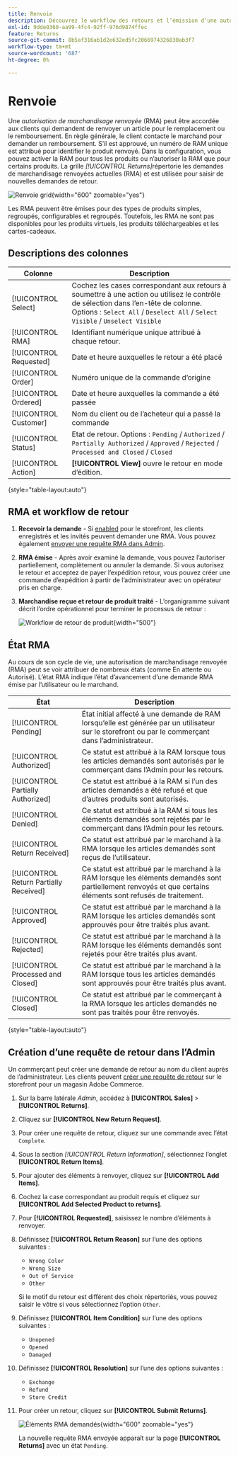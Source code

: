 ```yaml
---
title: Renvoie
description: Découvrez le workflow des retours et l’émission d’une autorisation de marchandisage renvoyée.
exl-id: 9dde0360-aa99-4fc4-92ff-976d9874ffec
feature: Returns
source-git-commit: 8b5af316ab1d2e632ed5fc2066974326830ab3f7
workflow-type: tm+mt
source-wordcount: '687'
ht-degree: 0%

---
```


# Renvoie

Une _autorisation de marchandisage renvoyée_ (RMA) peut être accordée aux clients qui demandent de renvoyer un article pour le remplacement ou le remboursement. En règle générale, le client contacte le marchand pour demander un remboursement. S’il est approuvé, un numéro de RAM unique est attribué pour identifier le produit renvoyé. Dans la configuration, vous pouvez activer la RAM pour tous les produits ou n’autoriser la RAM que pour certains produits. La grille _[!UICONTROL Returns]_&#x200B;répertorie les demandes de marchandisage renvoyées actuelles (RMA) et est utilisée pour saisir de nouvelles demandes de retour.

![Renvoie grid](./assets/return.png){width="600" zoomable="yes"}

Les RMA peuvent être émises pour des types de produits simples, regroupés, configurables et regroupés. Toutefois, les RMA ne sont pas disponibles pour les produits virtuels, les produits téléchargeables et les cartes-cadeaux.

## Descriptions des colonnes

| Colonne | Description |
|--- |--- |
| [!UICONTROL Select] | Cochez les cases correspondant aux retours à soumettre à une action ou utilisez le contrôle de sélection dans l’en-tête de colonne. Options : `Select All` / `Deselect All` / `Select Visible` / `Unselect Visible` |
| [!UICONTROL RMA] | Identifiant numérique unique attribué à chaque retour. |
| [!UICONTROL Requested] | Date et heure auxquelles le retour a été placé |
| [!UICONTROL Order] | Numéro unique de la commande d’origine |
| [!UICONTROL Ordered] | Date et heure auxquelles la commande a été passée |
| [!UICONTROL Customer] | Nom du client ou de l’acheteur qui a passé la commande |
| [!UICONTROL Status] | Etat de retour. Options : `Pending` / `Authorized` / `Partially Authorized` / `Approved` / `Rejected` / `Processed and Closed` / `Closed` |
| [!UICONTROL Action] | **[!UICONTROL View]** ouvre le retour en mode d’édition. |

{style="table-layout:auto"}

## RMA et workflow de retour

1. **Recevoir la demande** - Si [enabled](rma-configure.md#enable-rmas-for-your-store) pour le storefront, les clients enregistrés et les invités peuvent demander une RMA. Vous pouvez également [envoyer une requête RMA dans Admin](#create-a-return-request-in-the-admin).

2. **RMA émise** - Après avoir examiné la demande, vous pouvez l’autoriser partiellement, complètement ou annuler la demande. Si vous autorisez le retour et acceptez de payer l’expédition retour, vous pouvez créer une commande d’expédition à partir de l’administrateur avec un opérateur pris en charge.

3. **Marchandise reçue et retour de produit traité** - L’organigramme suivant décrit l’ordre opérationnel pour terminer le processus de retour :

   ![Workflow de retour de produit](./assets/workflow-customer-returns.png){width="500"}

## État RMA

Au cours de son cycle de vie, une autorisation de marchandisage renvoyée (RMA) peut se voir attribuer de nombreux états (comme En attente ou Autorisé). L’état RMA indique l’état d’avancement d’une demande RMA émise par l’utilisateur ou le marchand.

| État | Description |
|--- |--- |
| [!UICONTROL Pending] | État initial affecté à une demande de RAM lorsqu’elle est générée par un utilisateur sur le storefront ou par le commerçant dans l’administrateur. |
| [!UICONTROL Authorized] | Ce statut est attribué à la RAM lorsque tous les articles demandés sont autorisés par le commerçant dans l’Admin pour les retours. |
| [!UICONTROL Partially Authorized] | Ce statut est attribué à la RAM si l’un des articles demandés a été refusé et que d’autres produits sont autorisés. |
| [!UICONTROL Denied] | Ce statut est attribué à la RAM si tous les éléments demandés sont rejetés par le commerçant dans l’Admin pour les retours. |
| [!UICONTROL Return Received] | Ce statut est attribué par le marchand à la RMA lorsque les articles demandés sont reçus de l’utilisateur. |
| [!UICONTROL Return Partially Received] | Ce statut est attribué par le marchand à la RAM lorsque les éléments demandés sont partiellement renvoyés et que certains éléments sont refusés de traitement. |
| [!UICONTROL Approved] | Ce statut est attribué par le marchand à la RAM lorsque les articles demandés sont approuvés pour être traités plus avant. |
| [!UICONTROL Rejected] | Ce statut est attribué par le marchand à la RAM lorsque les éléments demandés sont rejetés pour être traités plus avant. |
| [!UICONTROL Processed and Closed] | Ce statut est attribué par le marchand à la RAM lorsque tous les articles demandés sont approuvés pour être traités plus avant. |
| [!UICONTROL Closed] | Ce statut est attribué par le commerçant à la RMA lorsque les articles demandés ne sont pas traités pour être renvoyés. |

{style="table-layout:auto"}

## Création d’une requête de retour dans l’Admin

Un commerçant peut créer une demande de retour au nom du client auprès de l’administrateur. Les clients peuvent [créer une requête de retour](rma-customer-experience.md) sur le storefront pour un magasin Adobe Commerce.

1. Sur la barre latérale _Admin_, accédez à **[!UICONTROL Sales]** > **[!UICONTROL Returns]**.

1. Cliquez sur **[!UICONTROL New Return Request]**.

1. Pour créer une requête de retour, cliquez sur une commande avec l’état `Complete`.

1. Sous la section _[!UICONTROL Return Information]_, sélectionnez l’onglet **[!UICONTROL Return Items]**.

1. Pour ajouter des éléments à renvoyer, cliquez sur **[!UICONTROL Add Items]**.

1. Cochez la case correspondant au produit requis et cliquez sur **[!UICONTROL Add Selected Product to returns]**.

1. Pour **[!UICONTROL Requested]**, saisissez le nombre d’éléments à renvoyer.

1. Définissez **[!UICONTROL Return Reason]** sur l’une des options suivantes :

   - `Wrong Color`
   - `Wrong Size`
   - `Out of Service`
   - `Other`

   Si le motif du retour est différent des choix répertoriés, vous pouvez saisir le vôtre si vous sélectionnez l’option `Other`.

1. Définissez **[!UICONTROL Item Condition]** sur l’une des options suivantes :

   - `Unopened`
   - `Opened`
   - `Damaged`

1. Définissez **[!UICONTROL Resolution]** sur l’une des options suivantes :

   - `Exchange`
   - `Refund`
   - `Store Credit`

1. Pour créer un retour, cliquez sur **[!UICONTROL Submit Returns]**.

   ![Éléments RMA demandés](./assets/return-item-request.png){width="600" zoomable="yes"}

   La nouvelle requête RMA envoyée apparaît sur la page **[!UICONTROL Returns]** avec un état `Pending`.
